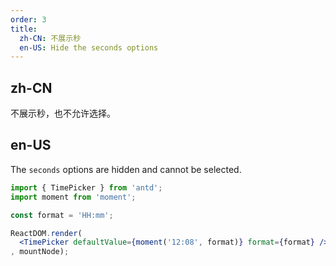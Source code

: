 ```yaml
---
order: 3
title:
  zh-CN: 不展示秒
  en-US: Hide the seconds options
---
```


## zh-CN

不展示秒，也不允许选择。

## en-US

The `seconds` options are hidden and cannot be selected.

````jsx
import { TimePicker } from 'antd';
import moment from 'moment';

const format = 'HH:mm';

ReactDOM.render(
  <TimePicker defaultValue={moment('12:08', format)} format={format} />
, mountNode);
````
